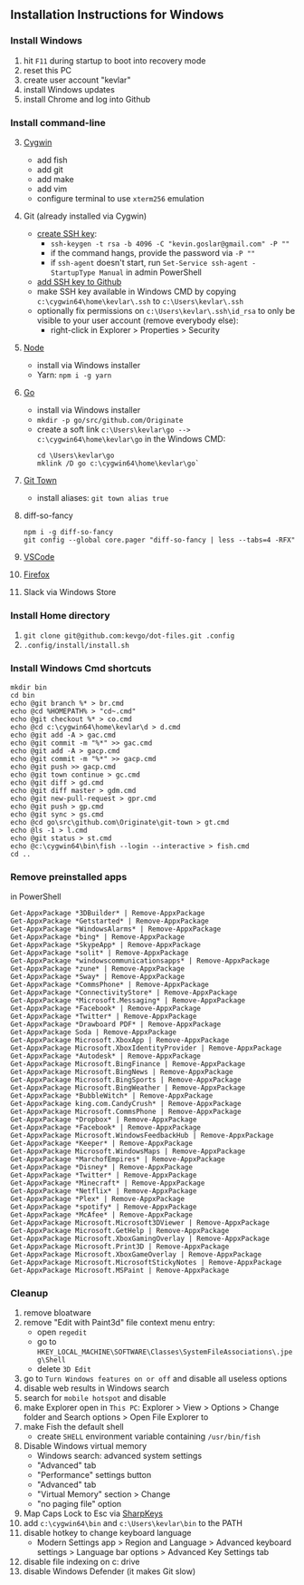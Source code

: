 ## Installation Instructions for Windows

### Install Windows

1. hit `F11` during startup to boot into recovery mode
1. reset this PC
1. create user account "kevlar"
1. install Windows updates
1. install Chrome and log into Github

### Install command-line

3. [Cygwin](https://www.cygwin.com)
    - add fish
    - add git
    - add make
    - add vim
    - configure terminal to use `xterm256` emulation
1. Git (already installed via Cygwin)
    - [create SSH key](https://help.github.com/articles/generating-a-new-ssh-key-and-adding-it-to-the-ssh-agent): 
      - `ssh-keygen -t rsa -b 4096 -C "kevin.goslar@gmail.com" -P ""`
      - if the command hangs, provide the password via `-P ""`
      - if `ssh-agent` doesn't start, run `Set-Service ssh-agent -StartupType Manual` in admin PowerShell
    - [add SSH key to Github](https://help.github.com/articles/adding-a-new-ssh-key-to-your-github-account)
    - make SSH key available in Windows CMD by copying `c:\cygwin64\home\kevlar\.ssh` to `c:\Users\kevlar\.ssh`
    - optionally fix permissions on `c:\Users\kevlar\.ssh\id_rsa` to only be visible to your user account (remove everybody else):
      - right-click in Explorer > Properties > Security 
1. [Node](https://nodejs.org/en/download)
    - install via Windows installer
    - Yarn: `npm i -g yarn`
1. [Go](https://golang.org/dl)
    - install via Windows installer
    - `mkdir -p go/src/github.com/Originate`
    - create a soft link `c:\Users\kevlar\go --> c:\cygwin64\home\kevlar\go` in the Windows CMD:
        ```
        cd \Users\kevlar\go
        mklink /D go c:\cygwin64\home\kevlar\go`
        ```
1. [Git Town](https://github.com/Originate/git-town)
    - install aliases: `git town alias true`
1. diff-so-fancy

    ```
    npm i -g diff-so-fancy
    git config --global core.pager "diff-so-fancy | less --tabs=4 -RFX"
    ```
1. [VSCode](../vscode/README.md)
1. [Firefox](https://www.mozilla.org/en-US/firefox/new)
1. Slack via Windows Store


### Install Home directory

1. `git clone git@github.com:kevgo/dot-files.git .config`
1. `.config/install/install.sh`

### Install Windows Cmd shortcuts

```
mkdir bin
cd bin
echo @git branch %* > br.cmd
echo @cd %HOMEPATH% > "cd~.cmd"
echo @git checkout %* > co.cmd
echo @cd c:\cygwin64\home\kevlar\d > d.cmd
echo @git add -A > gac.cmd
echo @git commit -m "%*" >> gac.cmd
echo @git add -A > gacp.cmd
echo @git commit -m "%*" >> gacp.cmd
echo @git push >> gacp.cmd
echo @git town continue > gc.cmd
echo @git diff > gd.cmd
echo @git diff master > gdm.cmd
echo @git new-pull-request > gpr.cmd
echo @git push > gp.cmd
echo @git sync > gs.cmd
echo @cd go\src\github.com\Originate\git-town > gt.cmd
echo @ls -1 > l.cmd
echo @git status > st.cmd
echo @c:\cygwin64\bin\fish --login --interactive > fish.cmd
cd ..
```

### Remove preinstalled apps

in PowerShell

```
Get-AppxPackage *3DBuilder* | Remove-AppxPackage
Get-AppxPackage *Getstarted* | Remove-AppxPackage
Get-AppxPackage *WindowsAlarms* | Remove-AppxPackage
Get-AppxPackage *bing* | Remove-AppxPackage
Get-AppxPackage *SkypeApp* | Remove-AppxPackage
Get-AppxPackage *solit* | Remove-AppxPackage
Get-AppxPackage *windowscommunicationsapps* | Remove-AppxPackage
Get-AppxPackage *zune* | Remove-AppxPackage
Get-AppxPackage *Sway* | Remove-AppxPackage
Get-AppxPackage *CommsPhone* | Remove-AppxPackage
Get-AppxPackage *ConnectivityStore* | Remove-AppxPackage
Get-AppxPackage *Microsoft.Messaging* | Remove-AppxPackage
Get-AppxPackage *Facebook* | Remove-AppxPackage
Get-AppxPackage *Twitter* | Remove-AppxPackage
Get-AppxPackage *Drawboard PDF* | Remove-AppxPackage
Get-AppxPackage Soda | Remove-AppxPackage
Get-AppxPackage Microsoft.XboxApp | Remove-AppxPackage
Get-AppxPackage Microsoft.XboxIdentityProvider | Remove-AppxPackage
Get-AppxPackage *Autodesk* | Remove-AppxPackage
Get-AppxPackage Microsoft.BingFinance | Remove-AppxPackage
Get-AppxPackage Microsoft.BingNews | Remove-AppxPackage
Get-AppxPackage Microsoft.BingSports | Remove-AppxPackage
Get-AppxPackage Microsoft.BingWeather | Remove-AppxPackage
Get-AppxPackage *BubbleWitch* | Remove-AppxPackage
Get-AppxPackage king.com.CandyCrush* | Remove-AppxPackage
Get-AppxPackage Microsoft.CommsPhone | Remove-AppxPackage
Get-AppxPackage *Dropbox* | Remove-AppxPackage
Get-AppxPackage *Facebook* | Remove-AppxPackage
Get-AppxPackage Microsoft.WindowsFeedbackHub | Remove-AppxPackage
Get-AppxPackage *Keeper* | Remove-AppxPackage
Get-AppxPackage Microsoft.WindowsMaps | Remove-AppxPackage
Get-AppxPackage *MarchofEmpires* | Remove-AppxPackage
Get-AppxPackage *Disney* | Remove-AppxPackage
Get-AppxPackage *Twitter* | Remove-AppxPackage
Get-AppxPackage *Minecraft* | Remove-AppxPackage  
Get-AppxPackage *Netflix* | Remove-AppxPackage
Get-AppxPackage *Plex* | Remove-AppxPackage
Get-AppxPackage *spotify* | Remove-AppxPackage
Get-AppxPackage *McAfee* | Remove-AppxPackage
Get-AppxPackage Microsoft.Microsoft3DViewer | Remove-AppxPackage
Get-AppxPackage Microsoft.GetHelp | Remove-AppxPackage
Get-AppxPackage Microsoft.XboxGamingOverlay | Remove-AppxPackage
Get-AppxPackage Microsoft.Print3D | Remove-AppxPackage
Get-AppxPackage Microsoft.XboxGameOverlay | Remove-AppxPackage
Get-AppxPackage Microsoft.MicrosoftStickyNotes | Remove-AppxPackage
Get-AppxPackage Microsoft.MSPaint | Remove-AppxPackage
```


### Cleanup

1. remove bloatware
1. remove "Edit with Paint3d" file context menu entry:
   - open `regedit`
   - go to `HKEY_LOCAL_MACHINE\SOFTWARE\Classes\SystemFileAssociations\.jpeg\Shell`
   - delete `3D Edit`
1. go to `Turn Windows features on or off` and disable all useless options
1. disable web results in Windows search
1. search for `mobile hotspot` and disable
1. make Explorer open in `This PC`: Explorer > View > Options > Change folder and Search options > Open File Explorer to
1. make Fish the default shell
   - create `SHELL` environment variable containing `/usr/bin/fish`
1. Disable Windows virtual memory
   - Windows search: advanced system settings
   - "Advanced" tab
   - "Performance" settings button
   - "Advanced" tab
   - "Virtual Memory" section > Change
   - "no paging file" option
1. Map Caps Lock to Esc via [SharpKeys](https://github.com/randyrants/sharpkeys/releases)
1. add `c:\cygwin64\bin` and `c:\Users\kevlar\bin` to the PATH
1. disable hotkey to change keyboard language
   - Modern Settings app > Region and Language > Advanced keyboard settings > Language bar options > Advanced Key Settings tab
1. disable file indexing on c: drive
1. disable Windows Defender (it makes Git slow)

